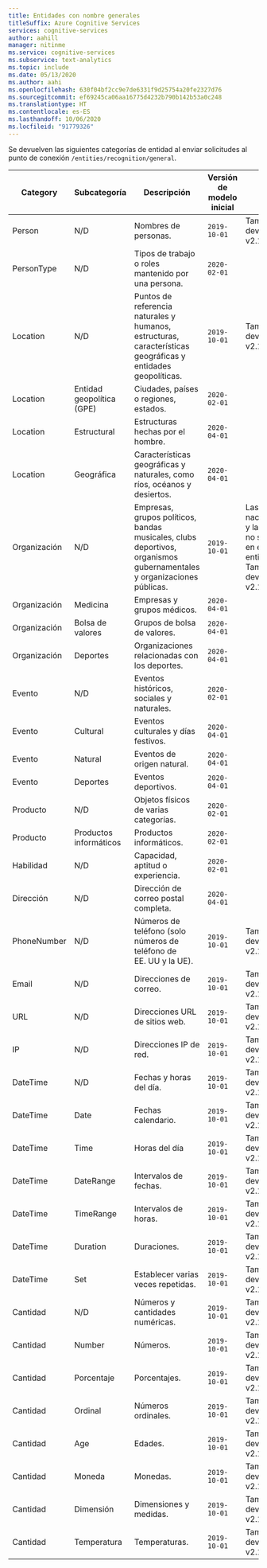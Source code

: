 ```yaml
---
title: Entidades con nombre generales
titleSuffix: Azure Cognitive Services
services: cognitive-services
author: aahill
manager: nitinme
ms.service: cognitive-services
ms.subservice: text-analytics
ms.topic: include
ms.date: 05/13/2020
ms.author: aahi
ms.openlocfilehash: 630f04bf2cc9e7de6331f9d25754a20fe2327d76
ms.sourcegitcommit: ef69245ca06aa16775d4232b790b142b53a0c248
ms.translationtype: HT
ms.contentlocale: es-ES
ms.lasthandoff: 10/06/2020
ms.locfileid: "91779326"
---
```

Se devuelven las siguientes categorías de entidad al enviar solicitudes al punto de conexión `/entities/recognition/general`.

| Category   | Subcategoría | Descripción                          | Versión de modelo inicial                                                    | Notas |
|------------|-------------|--------------------------------------|-------------------------------------------------------------|--------------------------------------|
| Person     | N/D         | Nombres de personas.  | `2019-10-01`  | También lo devuelve NER v2.1 |
| PersonType | N/D         | Tipos de trabajo o roles mantenido por una persona. | `2020-02-01` | |
|Location    | N/D         | Puntos de referencia naturales y humanos, estructuras, características geográficas y entidades geopolíticas.     |  `2019-10-01` | También lo devuelve NER v2.1 |
|Location     | Entidad geopolítica (GPE)        | Ciudades, países o regiones, estados.      | `2020-02-01` | |
|Location     | Estructural                       | Estructuras hechas por el hombre. | `2020-04-01` | |
|Location     | Geográfica       | Características geográficas y naturales, como ríos, océanos y desiertos. |  `2020-04-01` | |
|Organización  | N/D | Empresas, grupos políticos, bandas musicales, clubs deportivos, organismos gubernamentales y organizaciones públicas.  | `2019-10-01` | Las nacionalidades y las religiones no se incluyen en este tipo de entidad. También lo devuelve NER v2.1 |
|Organización | Medicina | Empresas y grupos médicos. | `2020-04-01` |  |
|Organización | Bolsa de valores | Grupos de bolsa de valores. | `2020-04-01` | |
| Organización | Deportes | Organizaciones relacionadas con los deportes. | `2020-04-01` |  |
| Evento  | N/D | Eventos históricos, sociales y naturales. | `2020-02-01` |  |
| Evento  | Cultural | Eventos culturales y días festivos. | `2020-04-01` | |
| Evento  | Natural | Eventos de origen natural. | `2020-04-01` |  |
| Evento  | Deportes | Eventos deportivos.  | `2020-04-01` | |
| Producto | N/D | Objetos físicos de varias categorías. | `2020-02-01` | |
| Producto | Productos informáticos | Productos informáticos. |  `2020-02-01 ` | |
| Habilidad | N/D | Capacidad, aptitud o experiencia. | `2020-02-01` |  |
| Dirección | N/D | Dirección de correo postal completa.  | `2020-04-01` |  |
| PhoneNumber | N/D | Números de teléfono (solo números de teléfono de EE. UU y la UE). | `2019-10-01` | También lo devuelve NER v2.1 |
| Email | N/D | Direcciones de correo. | `2019-10-01` | También lo devuelve NER v2.1 |
| URL | N/D | Direcciones URL de sitios web. | `2019-10-01` | También lo devuelve NER v2.1  |
| IP | N/D | Direcciones IP de red. | `2019-10-01` | También lo devuelve NER v2.1 |
| DateTime | N/D | Fechas y horas del día. | `2019-10-01` | También lo devuelve NER v2.1 | 
| DateTime | Date | Fechas calendario. | `2019-10-01` | También lo devuelve NER v2.1 |
| DateTime | Time | Horas del día | `2019-10-01` | También lo devuelve NER v2.1 |
| DateTime | DateRange | Intervalos de fechas. | `2019-10-01` | También lo devuelve NER v2.1 |
| DateTime | TimeRange | Intervalos de horas. | `2019-10-01` | También lo devuelve NER v2.1 |
| DateTime | Duration | Duraciones. | `2019-10-01` | También lo devuelve NER v2.1 |
| DateTime | Set | Establecer varias veces repetidas. |  `2019-10-01` | También lo devuelve NER v2.1 |
| Cantidad | N/D | Números y cantidades numéricas. | `2019-10-01` | También lo devuelve NER v2.1  |
| Cantidad | Number | Números. | `2019-10-01` | También lo devuelve NER v2.1 |
| Cantidad | Porcentaje | Porcentajes.| `2019-10-01` | También lo devuelve NER v2.1 |
| Cantidad | Ordinal | Números ordinales. | `2019-10-01` | También lo devuelve NER v2.1 |
| Cantidad | Age | Edades. | `2019-10-01` |  También lo devuelve NER v2.1 |
| Cantidad | Moneda | Monedas. | `2019-10-01` | También lo devuelve NER v2.1 |
| Cantidad | Dimensión | Dimensiones y medidas. | `2019-10-01` | También lo devuelve NER v2.1 |
| Cantidad | Temperatura | Temperaturas. | `2019-10-01` | También lo devuelve NER v2.1 |
